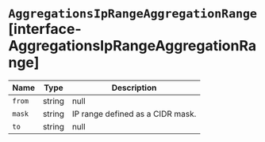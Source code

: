 # `AggregationsIpRangeAggregationRange` [interface-AggregationsIpRangeAggregationRange]

| Name | Type | Description |
| - | - | - |
| `from` | string | null | Start of the range. |
| `mask` | string | IP range defined as a CIDR mask. |
| `to` | string | null | End of the range. |
